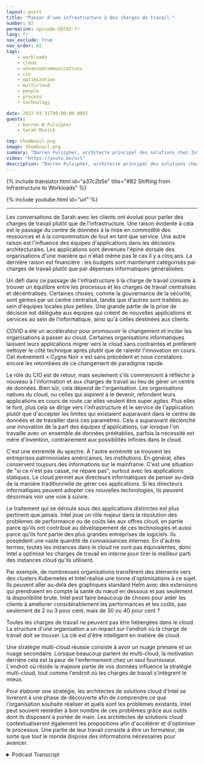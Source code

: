 ```yaml
---
layout: posts
title: "Passer d'une infrastructure à des charges de travail."
number: 82
permalink: episode-EDT82-fr
lang: fr
nav_exclude: true
nav_order: 82
tags:
    - workloads
    - cloud
    - advancedcommunications
    - cio
    - optimization
    - multicloud
    - people
    - process
    - technology

date: 2022-03-31T00:00:00.000Z
guests:
    - Darren W Pulsipher
    - Sarah Musick

img: thumbnail.png
image: thumbnail.png
summary: "Darren Pulsipher, architecte principal des solutions chez Intel, poursuit sa conversation avec Sarah Musick, architecte des solutions cloud chez Intel, sur le passage de l'infrastructure aux charges de travail. Veuillez le placer dans la playlist Adhérer à la transformation numérique."
video: "https://youtu.be/url"
description: "Darren Pulsipher, architecte principal des solutions chez Intel, poursuit sa conversation avec Sarah Musick, architecte des solutions cloud chez Intel, sur le passage de l'infrastructure aux charges de travail. Veuillez le placer dans la playlist Adhérer à la transformation numérique."
---
```


<div>
{% include transistor.html id="a37c2b5e" title="#82 Shifting from Infrastructure to Workloads" %}

{% include youtube.html id="url" %}
</div>

---

Les conversations de Sarah avec les clients ont évolué pour parler des charges de travail plutôt que de l'infrastructure. Une raison évidente à cela est le passage du centre de données à la mise en commodité des ressources et à la consommation de tout en tant que service. Une autre raison est l'influence des équipes d'applications dans les décisions architecturales. Les applications sont devenues l'épine dorsale des organisations d'une manière qui n'était même pas le cas il y a cinq ans. La dernière raison est financière : les budgets sont maintenant catégorisés par charges de travail plutôt que par dépenses informatiques généralisées.

Un défi dans ce passage de l'infrastructure à la charge de travail consiste à trouver un équilibre entre les processus et les charges de travail centralisés et décentralisés. Certaines choses, comme la gouvernance de la sécurité, sont gérées par un centre centralisé, tandis que d'autres sont traitées au sein d'équipes locales plus petites. Une grande partie de la prise de décision est déléguée aux équipes qui créent de nouvelles applications et services au sein de l'informatique, ainsi qu'à celles destinées aux clients.

COVID a été un accélérateur pour promouvoir le changement et inciter les organisations à passer au cloud. Certaines organisations informatiques laissent leurs applications migrer vers le cloud sans contraintes et préfèrent nettoyer le côté technique après plutôt que de ralentir l'innovation en cours. Cet événement « Cygne Noir » est sans précédent et nous constatons encore les retombées de ce changement de paradigme rapide.

Le rôle du CIO est de retour, mais seulement s'ils commencent à réfléchir à nouveau à l'information et aux charges de travail au lieu de gérer un centre de données. Bien sûr, cela dépend de l'organisation. Les organisations natives du cloud, ou celles qui aspirent à le devenir, refondent leurs applications en cours de route car elles veulent être super agiles. Plus elles le font, plus cela se dirige vers l'infrastructure et le service de l'application plutôt que d'accepter les limites qui existaient auparavant dans le centre de données et de travailler dans ces paramètres. Cela a auparavant déclenché une innovation de la part des équipes d'applications, car lorsque l'on travaille avec un ensemble de données préétablies, parfois la nécessité est mère d'invention, contrairement aux possibilités infinies dans le cloud.

C'est une extrémité du spectre. À l'autre extrémité se trouvent les entreprises patrimoniales américaines, les institutions. En général, elles conservent toujours des informations sur le mainframe. C'est une situation de "si ce n'est pas cassé, ne répare pas", surtout avec les applications statiques. Le cloud permet aux directeurs informatiques de penser au-delà de la manière traditionnelle de gérer ces applications. Si les directeurs informatiques peuvent adopter ces nouvelles technologies, ils peuvent désormais voir une voie à suivre.

Le traitement qui se déroule sous des applications distinctes est plus pertinent que jamais. Intel joue un rôle majeur dans la résolution des problèmes de performance ou de coûts liés aux offres cloud, en partie parce qu'ils ont contribué au développement de ces technologies et aussi parce qu'ils font partie des plus grandes entreprises de logiciels. Ils possèdent une vaste quantité de connaissances internes. En d'autres termes, toutes les instances dans le cloud ne sont pas équivalentes, donc Intel a optimisé les charges de travail en interne pour tirer le meilleur parti des instances cloud qu'ils utilisent.

Par exemple, de nombreuses organisations transfèrent des éléments vers des clusters Kubernetes et Intel réalise une tonne d'optimisations à ce sujet. Ils peuvent aller au-delà des graphiques standard Helm avec des extensions qui prendraient en compte la santé du nœud en dessous et pas seulement la disponibilité brute. Intel peut faire beaucoup de choses pour aider les clients à améliorer considérablement les performances et les coûts, pas seulement de 2 ou 3 pour cent, mais de 30 ou 40 pour cent ?

Toutes les charges de travail ne peuvent pas être hébergées dans le cloud. La structure d'une organisation a un impact sur l'endroit où la charge de travail doit se trouver. La clé est d'être intelligent en matière de cloud.

Une stratégie multi-cloud réussie consiste à avoir un nuage primaire et un nuage secondaire. Lorsque beaucoup parlent de multi-cloud, la motivation derrière cela est la peur de l'enfermement chez un seul fournisseur. L'endroit où réside la majeure partie de vos données influence la stratégie multi-cloud, tout comme l'endroit où les charges de travail s'intègrent le mieux.

Pour élaborer une stratégie, les architectes de solutions cloud d'Intel se livreront à une phase de découverte afin de comprendre ce que l'organisation souhaite réaliser et quels sont les problèmes existants. Intel peut souvent remédier à bon nombre de ces problèmes grâce aux outils dont ils disposent à portée de main. Les architectes de solutions cloud contextualiseront également les propositions afin d'accélérer et d'optimiser le processus. Une partie de leur travail consiste à être un formateur, de sorte que tout le monde dispose des informations nécessaires pour avancer.



<details>
<summary> Podcast Transcript </summary>

<p></p>

</details>
